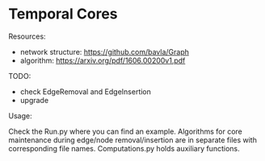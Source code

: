 # Temporal Cores

Resources:
- network structure: https://github.com/bavla/Graph
- algorithm: https://arxiv.org/pdf/1606.00200v1.pdf

TODO:
- check EdgeRemoval and EdgeInsertion
- upgrade

Usage:

Check the Run.py where you can find an example. Algorithms for core maintenance during edge/node removal/insertion are in separate files with corresponding file names. Computations.py holds auxiliary functions.
